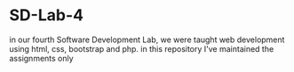 # SD-Lab-4
in our fourth Software Development Lab, we were taught web development using html, css, bootstrap and php. in this repository I've maintained the assignments only
